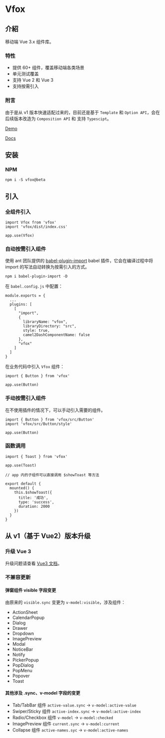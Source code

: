 # Vfox

## 介紹

移动端 Vue 3.x 组件库。

### 特性

- 提供 60+ 组件，覆盖移动端各类场景
- 单元测试覆盖
- 支持 Vue 2 和 Vue 3
- 支持按需引入

### 附言

由于是从 v1 版本快速适配过来的，目前还是基于 `Template` 和 `Option API`，会在后续版本改造为 `Composition API` 和 支持 `Typescipt`。

[Demo](https://cdn.fox2.cn/vfox/)

[Docs](https://cdn.fox2.cn/vfox-docs/)

## 安装

### NPM

```
npm i -S vfox@beta
```

## 引入

### 全组件引入

```
import Vfox from 'vfox'
import 'vfox/dist/index.css'

app.use(Vfox)
```

### 自动按需引入组件

使用 ant 团队提供的 [babel-plugin-import](https://github.com/ant-design/babel-plugin-import) babel 插件，它会在编译过程中将 import 的写法自动转换为按需引入的方式。

```
npm i babel-plugin-import -D
```

在 `babel.config.js` 中配置：

```
module.exports = {
  ...
  plugins: [
    [
      "import",
      {
        libraryName: "vfox",
        libraryDirectory: "src",
        style: true,
        camel2DashComponentName: false
      },
      "vfox"
    ]
  ]
}
```

在业务代码中引入 `Vfox` 组件：

```
import { Button } from 'vfox'

app.use(Button)
```

### 手动按需引入组件

在不使用插件的情况下，可以手动引入需要的组件。

```
import { Button } from 'vfox/src/Button'
import 'vfox/src/Button/style'

app.use(Button)
```

### 函数调用

```
import { Toast } from 'vfox'

app.use(Toast)

// app 内的子组件可以直接调用 $showToast 等方法

export default {
  mounted() {
    this.$showToast({
      title: '成功',
      type: 'success',
      duration: 2000
    })
  }
}
```

## 从 v1（基于 Vue2）版本升级

### 升级 Vue 3

升级问题请查看 [Vue3 文档](https://v3.vuejs.org/guide/introduction.html)。

### 不兼容更新

#### 弹窗组件 visible 字段变更

由原来的 `visible.sync` 变更为 `v-model:visible`，涉及组件：

- ActionSheet
- CalendarPopup
- Dialog
- Drawer
- Dropdown
- ImagePreview
- Modal
- NoticeBar
- Notify
- PickerPopup
- PopDialog
- PopMenu
- Popover
- Toast

#### 其他涉及 .sync、v-model 字段的变更

- Tab/TabBar 组件 `active-value.sync` -> `v-model:active-value`
- Swiper/Sticky 组件 `active-index.sync` -> `v-model:active-index`
- Radio/Checkbox 组件 `v-model` -> `v-model:checked`
- ImagePreview 组件 `current.sync` -> `v-model:current`
- Collapse 组件 `active-names.syc` -> `v-model:active-names`
